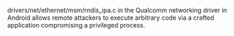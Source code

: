 drivers/net/ethernet/msm/rndis_ipa.c in the Qualcomm networking driver in Android allows remote attackers to execute arbitrary code via a crafted application compromising a privileged process.